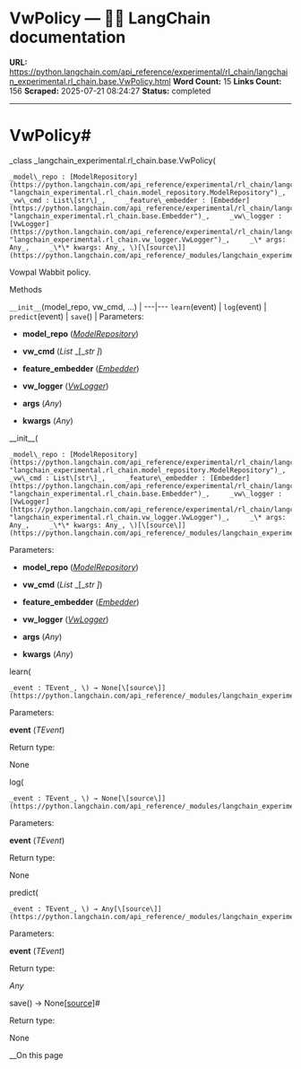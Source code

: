 # VwPolicy — 🦜🔗 LangChain  documentation

**URL:** https://python.langchain.com/api_reference/experimental/rl_chain/langchain_experimental.rl_chain.base.VwPolicy.html
**Word Count:** 15
**Links Count:** 156
**Scraped:** 2025-07-21 08:24:27
**Status:** completed

---

# VwPolicy\#

_class _langchain\_experimental.rl\_chain.base.VwPolicy\(

    _model\_repo : [ModelRepository](https://python.langchain.com/api_reference/experimental/rl_chain/langchain_experimental.rl_chain.model_repository.ModelRepository.html#langchain_experimental.rl_chain.model_repository.ModelRepository "langchain_experimental.rl_chain.model_repository.ModelRepository")_,     _vw\_cmd : List\[str\]_,     _feature\_embedder : [Embedder](https://python.langchain.com/api_reference/experimental/rl_chain/langchain_experimental.rl_chain.base.Embedder.html#langchain_experimental.rl_chain.base.Embedder "langchain_experimental.rl_chain.base.Embedder")_,     _vw\_logger : [VwLogger](https://python.langchain.com/api_reference/experimental/rl_chain/langchain_experimental.rl_chain.vw_logger.VwLogger.html#langchain_experimental.rl_chain.vw_logger.VwLogger "langchain_experimental.rl_chain.vw_logger.VwLogger")_,     _\* args: Any_,     _\*\* kwargs: Any_, \)[\[source\]](https://python.langchain.com/api_reference/_modules/langchain_experimental/rl_chain/base.html#VwPolicy)\#     

Vowpal Wabbit policy.

Methods

`__init__`\(model\_repo, vw\_cmd, ...\) |    ---|---   `learn`\(event\) |    `log`\(event\) |    `predict`\(event\) |    `save`\(\) |       Parameters:     

  * **model\_repo** \([_ModelRepository_](https://python.langchain.com/api_reference/experimental/rl_chain/langchain_experimental.rl_chain.model_repository.ModelRepository.html#langchain_experimental.rl_chain.model_repository.ModelRepository "langchain_experimental.rl_chain.model_repository.ModelRepository")\)

  * **vw\_cmd** \(_List_ _\[__str_ _\]_\)

  * **feature\_embedder** \([_Embedder_](https://python.langchain.com/api_reference/experimental/rl_chain/langchain_experimental.rl_chain.base.Embedder.html#langchain_experimental.rl_chain.base.Embedder "langchain_experimental.rl_chain.base.Embedder")\)

  * **vw\_logger** \([_VwLogger_](https://python.langchain.com/api_reference/experimental/rl_chain/langchain_experimental.rl_chain.vw_logger.VwLogger.html#langchain_experimental.rl_chain.vw_logger.VwLogger "langchain_experimental.rl_chain.vw_logger.VwLogger")\)

  * **args** \(_Any_\)

  * **kwargs** \(_Any_\)

\_\_init\_\_\(

    _model\_repo : [ModelRepository](https://python.langchain.com/api_reference/experimental/rl_chain/langchain_experimental.rl_chain.model_repository.ModelRepository.html#langchain_experimental.rl_chain.model_repository.ModelRepository "langchain_experimental.rl_chain.model_repository.ModelRepository")_,     _vw\_cmd : List\[str\]_,     _feature\_embedder : [Embedder](https://python.langchain.com/api_reference/experimental/rl_chain/langchain_experimental.rl_chain.base.Embedder.html#langchain_experimental.rl_chain.base.Embedder "langchain_experimental.rl_chain.base.Embedder")_,     _vw\_logger : [VwLogger](https://python.langchain.com/api_reference/experimental/rl_chain/langchain_experimental.rl_chain.vw_logger.VwLogger.html#langchain_experimental.rl_chain.vw_logger.VwLogger "langchain_experimental.rl_chain.vw_logger.VwLogger")_,     _\* args: Any_,     _\*\* kwargs: Any_, \)[\[source\]](https://python.langchain.com/api_reference/_modules/langchain_experimental/rl_chain/base.html#VwPolicy.__init__)\#     

Parameters:     

  * **model\_repo** \([_ModelRepository_](https://python.langchain.com/api_reference/experimental/rl_chain/langchain_experimental.rl_chain.model_repository.ModelRepository.html#langchain_experimental.rl_chain.model_repository.ModelRepository "langchain_experimental.rl_chain.model_repository.ModelRepository")\)

  * **vw\_cmd** \(_List_ _\[__str_ _\]_\)

  * **feature\_embedder** \([_Embedder_](https://python.langchain.com/api_reference/experimental/rl_chain/langchain_experimental.rl_chain.base.Embedder.html#langchain_experimental.rl_chain.base.Embedder "langchain_experimental.rl_chain.base.Embedder")\)

  * **vw\_logger** \([_VwLogger_](https://python.langchain.com/api_reference/experimental/rl_chain/langchain_experimental.rl_chain.vw_logger.VwLogger.html#langchain_experimental.rl_chain.vw_logger.VwLogger "langchain_experimental.rl_chain.vw_logger.VwLogger")\)

  * **args** \(_Any_\)

  * **kwargs** \(_Any_\)

learn\(

    _event : TEvent_, \) → None[\[source\]](https://python.langchain.com/api_reference/_modules/langchain_experimental/rl_chain/base.html#VwPolicy.learn)\#     

Parameters:     

**event** \(_TEvent_\)

Return type:     

None

log\(

    _event : TEvent_, \) → None[\[source\]](https://python.langchain.com/api_reference/_modules/langchain_experimental/rl_chain/base.html#VwPolicy.log)\#     

Parameters:     

**event** \(_TEvent_\)

Return type:     

None

predict\(

    _event : TEvent_, \) → Any[\[source\]](https://python.langchain.com/api_reference/_modules/langchain_experimental/rl_chain/base.html#VwPolicy.predict)\#     

Parameters:     

**event** \(_TEvent_\)

Return type:     

_Any_

save\(\) → None[\[source\]](https://python.langchain.com/api_reference/_modules/langchain_experimental/rl_chain/base.html#VwPolicy.save)\#     

Return type:     

None

__On this page